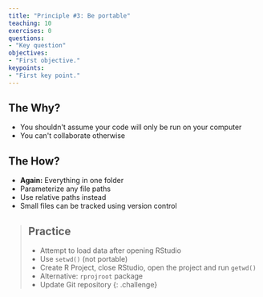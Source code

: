 ```yaml
---
title: "Principle #3: Be portable"
teaching: 10
exercises: 0
questions:
- "Key question"
objectives:
- "First objective."
keypoints:
- "First key point."
---
```



## The Why?

* You shouldn't assume your code will only be run on your computer
* You can't collaborate otherwise


## The How?

* **Again:** Everything in one folder
* Parameterize any file paths
* Use relative paths instead
* Small files can be tracked using version control


> ## Practice
> 
> * Attempt to load data after opening RStudio
> * Use `setwd()` (not portable)
> * Create R Project, close RStudio, open the project and run `getwd()`
> * Alternative: `rprojroot` package
> * Update Git repository
{: .challenge}
